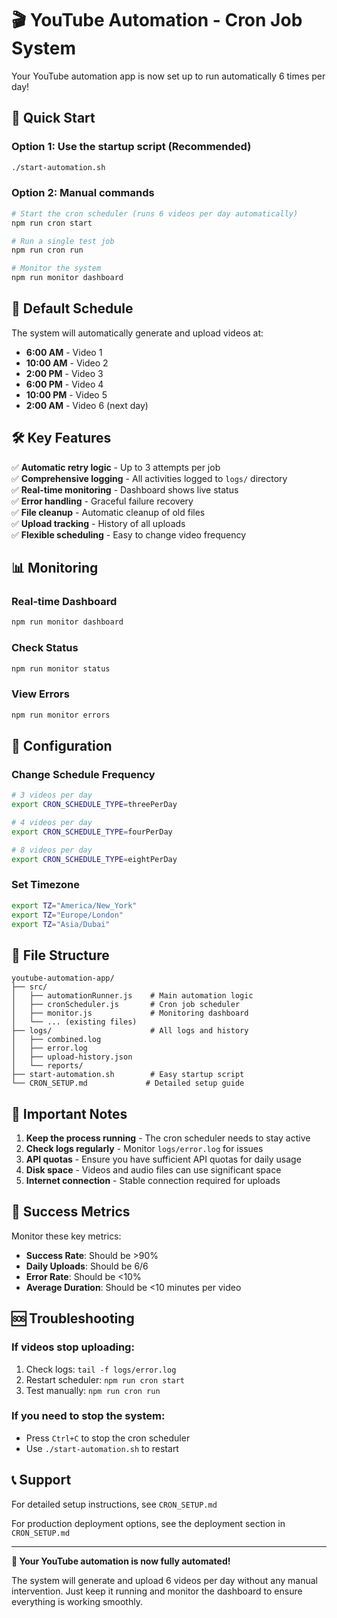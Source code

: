 # 🎬 YouTube Automation - Cron Job System

Your YouTube automation app is now set up to run automatically 6 times per day! 

## 🚀 Quick Start

### Option 1: Use the startup script (Recommended)
```bash
./start-automation.sh
```

### Option 2: Manual commands
```bash
# Start the cron scheduler (runs 6 videos per day automatically)
npm run cron start

# Run a single test job
npm run cron run

# Monitor the system
npm run monitor dashboard
```

## 📅 Default Schedule

The system will automatically generate and upload videos at:
- **6:00 AM** - Video 1
- **10:00 AM** - Video 2  
- **2:00 PM** - Video 3
- **6:00 PM** - Video 4
- **10:00 PM** - Video 5
- **2:00 AM** - Video 6 (next day)

## 🛠️ Key Features

✅ **Automatic retry logic** - Up to 3 attempts per job  
✅ **Comprehensive logging** - All activities logged to `logs/` directory  
✅ **Real-time monitoring** - Dashboard shows live status  
✅ **Error handling** - Graceful failure recovery  
✅ **File cleanup** - Automatic cleanup of old files  
✅ **Upload tracking** - History of all uploads  
✅ **Flexible scheduling** - Easy to change video frequency  

## 📊 Monitoring

### Real-time Dashboard
```bash
npm run monitor dashboard
```

### Check Status
```bash
npm run monitor status
```

### View Errors
```bash
npm run monitor errors
```

## 🔧 Configuration

### Change Schedule Frequency
```bash
# 3 videos per day
export CRON_SCHEDULE_TYPE=threePerDay

# 4 videos per day  
export CRON_SCHEDULE_TYPE=fourPerDay

# 8 videos per day
export CRON_SCHEDULE_TYPE=eightPerDay
```

### Set Timezone
```bash
export TZ="America/New_York"
export TZ="Europe/London"
export TZ="Asia/Dubai"
```

## 📁 File Structure

```
youtube-automation-app/
├── src/
│   ├── automationRunner.js    # Main automation logic
│   ├── cronScheduler.js       # Cron job scheduler
│   ├── monitor.js             # Monitoring dashboard
│   └── ... (existing files)
├── logs/                      # All logs and history
│   ├── combined.log
│   ├── error.log
│   ├── upload-history.json
│   └── reports/
├── start-automation.sh        # Easy startup script
└── CRON_SETUP.md             # Detailed setup guide
```

## 🚨 Important Notes

1. **Keep the process running** - The cron scheduler needs to stay active
2. **Check logs regularly** - Monitor `logs/error.log` for issues
3. **API quotas** - Ensure you have sufficient API quotas for daily usage
4. **Disk space** - Videos and audio files can use significant space
5. **Internet connection** - Stable connection required for uploads

## 🎯 Success Metrics

Monitor these key metrics:
- **Success Rate**: Should be >90%
- **Daily Uploads**: Should be 6/6
- **Error Rate**: Should be <10%
- **Average Duration**: Should be <10 minutes per video

## 🆘 Troubleshooting

### If videos stop uploading:
1. Check logs: `tail -f logs/error.log`
2. Restart scheduler: `npm run cron start`
3. Test manually: `npm run cron run`

### If you need to stop the system:
- Press `Ctrl+C` to stop the cron scheduler
- Use `./start-automation.sh` to restart

## 📞 Support

For detailed setup instructions, see `CRON_SETUP.md`

For production deployment options, see the deployment section in `CRON_SETUP.md`

---

**🎉 Your YouTube automation is now fully automated!** 

The system will generate and upload 6 videos per day without any manual intervention. Just keep it running and monitor the dashboard to ensure everything is working smoothly. 